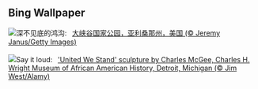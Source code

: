 ## Bing Wallpaper
![](https://www.bing.com/th?id=OHR.GrandCanyonWinter_ZH-CN2640803517_UHD.jpg&w=1000)深不见底的鸿沟:&nbsp;&ensp;[大峡谷国家公园，亚利桑那州，美国 (© Jeremy Janus/Getty Images)](https://www.bing.com/th?id=OHR.GrandCanyonWinter_ZH-CN2640803517_UHD.jpg)
<br><br/>
![](https://www.bing.com/th?id=OHR.WrightSculpture_EN-US2897504160_UHD.jpg&w=1000)Say it loud:&nbsp;&ensp;['United We Stand' sculpture by Charles McGee, Charles H. Wright Museum of African American History, Detroit, Michigan (© Jim West/Alamy)](https://www.bing.com/th?id=OHR.WrightSculpture_EN-US2897504160_UHD.jpg)
<br><br/>
